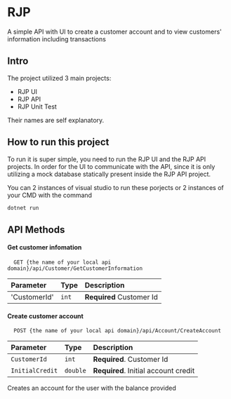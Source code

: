 
# RJP

A simple API with UI to create a customer account and to view customers' information including transactions




## Intro
The project utilized 3 main projects:
- RJP UI
- RJP API
- RJP Unit Test

Their names are self explanatory.
## How to run this project

To run it is super simple, you need to run the RJP UI and the RJP API projects. In order for the UI to communicate with the API, since it is only utilizing a mock database statically present inside the RJP API project.

You can 2 instances of visual studio to run these porjects or 2 instances of your CMD with the command 

```sh
dotnet run
```
## API Methods

#### Get customer infomation

```http
  GET {the name of your local api domain}/api/Customer/GetCustomerInformation
```

| Parameter | Type     | Description                |
| :-------- | :------- | :------------------------- |
| 'CustomerId' | `int` | **Required** Customer Id |


#### Create customer account

```http
  POST {the name of your local api domain}/api/Account/CreateAccount
```

| Parameter | Type     | Description                       |
| :-------- | :------- | :-------------------------------- |
| `CustomerId`      | `int` | **Required**. Customer Id|
| `InitialCredit`      | `double` | **Required**. Initial account credit |

Creates an account for the user with the balance provided

